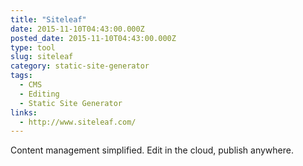```yaml
---
title: "Siteleaf"
date: 2015-11-10T04:43:00.000Z
posted_date: 2015-11-10T04:43:00.000Z
type: tool
slug: siteleaf
category: static-site-generator
tags:
  - CMS
  - Editing
  - Static Site Generator
links:
  - http://www.siteleaf.com/
---
```

Content management simplified. Edit in the cloud, publish anywhere.




